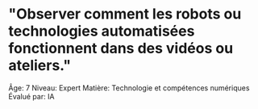 # "Observer comment les robots ou technologies automatisées fonctionnent dans des vidéos ou ateliers."

Âge: 7
Niveau: Expert
Matière: Technologie et compétences numériques
Évalué par: IA